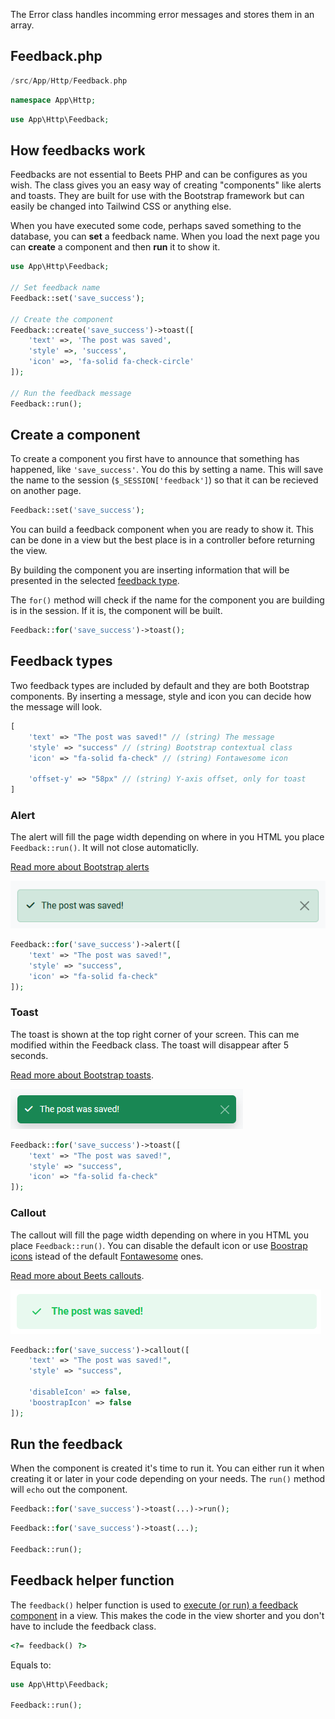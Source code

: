 The Error class handles incomming error messages and stores them in an array.

## Feedback.php

```php title="Location"
/src/App/Http/Feedback.php
```

```php title="Namespace"
namespace App\Http;
```

```php title="Import"
use App\Http\Feedback;
```

## How feedbacks work

Feedbacks are not essential to Beets PHP and can be configures as you wish. The class gives you an easy way of creating "components" like alerts and toasts. They are built for use with the Bootstrap framework but can easily be changed into Tailwind CSS or anything else.

When you have executed some code, perhaps saved something to the database, you can **set** a feedback name. When you load the next page you can **create** a component and then **run** it to show it.

```php title="Example"
use App\Http\Feedback;

// Set feedback name
Feedback::set('save_success');

// Create the component
Feedback::create('save_success')->toast([
    'text' =>, 'The post was saved',
    'style' =>, 'success',
    'icon' =>, 'fa-solid fa-check-circle'
]);

// Run the feedback message
Feedback::run();
```

## Create a component

To create a component you first have to announce that something has happened, like `'save_success'`. You do this by setting a name. This will save the name to the session (`$_SESSION['feedback']`) so that it can be recieved on another page.

```php
Feedback::set('save_success');
```

You can build a feedback component when you are ready to show it. This can be done in a view but the best place is in a controller before returning the view.

By building the component you are inserting information that will be presented in the selected [feedback type](#feedback-types). 

The `for()` method will check if the name for the component you are building is in the session. If it is, the component will be built.

```php
Feedback::for('save_success')->toast();
```

## Feedback types

Two feedback types are included by default and they are both Bootstrap components. By inserting a message, style and icon you can decide how the message will look.

```php title="Properties example"
[
    'text' => "The post was saved!" // (string) The message
    'style' => "success" // (string) Bootstrap contextual class
    'icon' => "fa-solid fa-check" // (string) Fontawesome icon

    'offset-y' => "58px" // (string) Y-axis offset, only for toast
]
```

### Alert

The alert will fill the page width depending on where in you HTML you place `Feedback::run()`. It will not close automaticlly.

[Read more about Bootstrap alerts](https://getbootstrap.com/docs/5.3/components/alerts/)

![](/docs/assets/images/feedback-alert.png)

```php
Feedback::for('save_success')->alert([
    'text' => "The post was saved!",
    'style' => "success",
    'icon' => "fa-solid fa-check"
]);
```

### Toast

The toast is shown at the top right corner of your screen. This can me modified within the Feedback class. The toast will disappear after 5 seconds.

[Read more about Bootstrap toasts](https://getbootstrap.com/docs/5.3/components/toasts/).

![](/docs/assets/images/feedback-toast.png)

```php
Feedback::for('save_success')->toast([
    'text' => "The post was saved!",
    'style' => "success",
    'icon' => "fa-solid fa-check"
]);
```

### Callout

The callout will fill the page width depending on where in you HTML you place `Feedback::run()`. You can disable the default icon or use <a href="https://icons.getbootstrap.com/" target="_blank">Boostrap icons</a> istead of the default <a href="https://fontawesome.com/" target="_blank">Fontawesome</a> ones.

[Read more about Beets callouts](../beets-css/components/callout.md).

![](/docs/assets/images/feedback-callout.png)

```php
Feedback::for('save_success')->callout([
    'text' => "The post was saved!",
    'style' => "success",

    'disableIcon' => false,
    'boostrapIcon' => false
]);
```

## Run the feedback

When the component is created it's time to run it. You can either run it when creating it or later in your code depending on your needs. The `run()` method will `echo` out the component.

```php
Feedback::for('save_success')->toast(...)->run();
```
```php
Feedback::for('save_success')->toast(...);

Feedback::run();
```

## Feedback helper function

The `feedback()` helper function is used to [execute (or run) a feedback component](#run-the-feedback) in a view. This makes the code in the view shorter and you don't have to include the feedback class.

```html
<?= feedback() ?>
```

Equals to:

```php
use App\Http\Feedback;

Feedback::run();
```